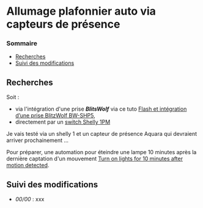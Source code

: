 # Allumage plafonnier auto via capteurs de présence

### Sommaire

- [Recherches](#recherches)
- [Suivi des modifications](#suivi-des-modifications)

## Recherches

Soit :

- via l'intégration d'une prise ***BlitsWolf*** via ce tuto [Flash et intégration d’une prise BlitzWolf BW-SHP5](https://forum.hacf.fr/t/flash-et-integration-dune-prise-blitzwolf-bw-shp5/1034),
- directement par un [switch Shelly 1PM](https://shop.shelly.cloud/shelly-1pm-wifi-smart-home-automation-1)

Je vais testé via un shelly 1 et un capteur de présence Aquara qui devraient arriver prochainement ...

Pour préparer, une automation pour éteindre une lampe 10 minutes après la dernière captation d'un mouvement [Turn on lights for 10 minutes after motion detected](https://www.home-assistant.io/cookbook/turn_on_light_for_10_minutes_when_motion_detected/).

## Suivi des modifications

- *00/00* : xxx
